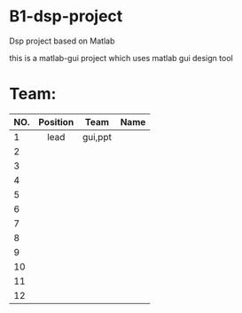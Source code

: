 # B1-dsp-project
Dsp project based on Matlab 

this is a matlab-gui project which uses matlab gui design tool



 Team:
=============================

| NO.    | Position     | Team               | Name                       |
| :----- | :----------: | :----------------: | :-------------------------:|
|  1     |      lead        |      gui,ppt              |                            |
|  2     |              |                    |                            |
|    3    |              |                    |                            |
|   4     |              |                    |                            |
|   5    |              |                    |                            |
|   6     |              |                    |                            |
|   7     |              |                    |                            |
|   8    |              |                    |                            |
|   9     |              |                    |                            |
|   10     |              |                    |                            |
|   11    |              |                    |                            |
|   12    |              |                    |                            |
